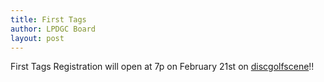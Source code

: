 ```yaml
---
title: First Tags
author: LPDGC Board
layout: post
---
```


First Tags Registration will open at 7p on February 21st on [discgolfscene](https://www.discgolfscene.com/tournaments/Longs_Peak_Disc_Golf_Club_2020_First_Tags)!!